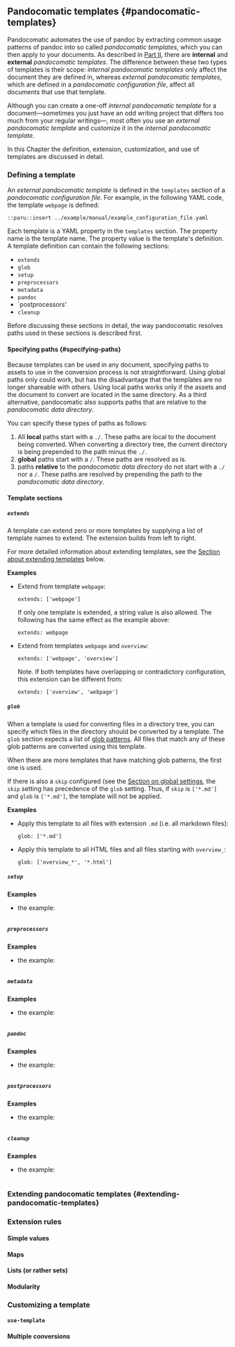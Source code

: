 ## Pandocomatic templates {#pandocomatic-templates}

Pandocomatic automates the use of pandoc by extracting common usage patterns
of pandoc into so called *pandocomatic templates*, which you can then apply to
your documents. As described in [Part II](#using-pandocomatic), there are
**internal** and **external** *pandocomatic templates*. The difference between
these two types of templates is their scope: *internal pandocomatic templates*
only affect the document they are defined in, whereas *external pandocomatic
templates*, which are defined in a *pandocomatic configuration file*, affect
all documents that use that template.

Although you can create a one-off *internal pandocomatic template* for a
document—sometimes you just have an odd writing project that differs too much
from your regular writings—, most often you use an *external pandocomatic
template* and customize it in the *internal pandocomatic template*.

In this Chapter the definition, extension, customization, and use of templates
are discussed in detail.

### Defining a template

An *external pandocomatic template* is defined in the `templates` section of a
*pandocomatic configuration file*. For example, in the following YAML code,
the template `webpage` is defined:

```{.yaml}
::paru::insert ../example/manual/example_configuration_file.yaml
```

Each template is a YAML property in the `templates` section. The property name
is the template name. The property value is the template's definition. A
template definition can contain the following sections:

- `extends`
- `glob`
- `setup`
- `preprocessors`
- `metadata`
- `pandoc`
- `postprocessors'
- `cleanup`

Before discussing these sections in detail, the way pandocomatic resolves
paths used in these sections is described first.

#### Specifying paths {#specifying-paths}

Because templates can be used in any document, specifying paths to assets to
use in the conversion process is not straightforward. Using global paths only
could work, but has the disadvantage that the templates are no longer
shareable with others. Using local paths works only if the assets and the
document to convert are located in the same directory. As a third alternative,
pandocomatic also supports paths that are relative to the *pandocomatic data
directory*.

You can specify these types of paths as follows:

1. All **local** paths start with a `./`. These paths are local to the
   document being converted. When converting a directory tree, the current
   directory is being prepended to the path minus the `./`.
2. **global** paths start with a `/`. These paths are resolved as is.
3. paths **relative** to the *pandocomatic data directory* do not start with a
   `./` nor a `/`. These paths are resolved by prepending the path to the
   *pandocomatic data directory*.

#### Template sections

##### `extends`

A template can extend zero or more templates by supplying a list of template
names to extend. The extension builds from left to right.

For more detailed information about extending templates, see the [Section
about extending templates](#extending-pandocomatic-templates) below.

**Examples**

-   Extend from template `webpage`:

    ```{.yaml}
    extends: ['webpage']
    ```

    If only one template is extended, a string value is also allowed. The
    following has the same effect as the example above:


    ```{.yaml}
    extends: webpage
    ```

-   Extend from templates `webpage` and `overview`:
    
    ```{.yaml}
    extends: ['webpage', 'overview']
    ```

    Note. If both templates have overlapping or contradictory configuration,
    this extension can be different from:
    
    ```{.yaml}
    extends: ['overview', 'webpage']
    ```

##### `glob`

When a template is used for converting files in a directory tree, you can
specify which files in the directory should be converted by a template. The
`glob` section expects a list of [glob
patterns](http://ruby-doc.org/core-2.4.1/Dir.html#method-c-glob). All files
that match any of these glob patterns are converted using this template.

When there are more templates that have matching glob patterns, the first one
is used.

If there is also a `skip` configured (see the [Section on global
settings](#global-settings), the `skip` setting has precedence of the `glob`
setting. Thus, if `skip` is `['*.md']` and `glob` is `['*.md']`, the template
will not be applied.

**Examples**

-   Apply this template to all files with extension `.md` (i.e. all markdown
    files):

    ```{.yaml}
    glob: ['*.md']
    ```

-   Apply this template to all HTML files and all files starting with
    `overview_`:

    ```{.yaml}
    glob: ['overview_*', '*.html']
    ```

##### `setup`

**Examples**

-   the example:

    ```{.yaml}
    ```

##### `preprocessors`

**Examples**

-   the example:

    ```{.yaml}
    ```

##### `metadata`

**Examples**

-   the example:

    ```{.yaml}
    ```

##### `pandoc`

**Examples**

-   the example:

    ```{.yaml}
    ```

##### `postprocessors`

**Examples**

-   the example:

    ```{.yaml}
    ```

##### `cleanup`

**Examples**

-   the example:

    ```{.yaml}
    ```

### Extending pandocomatic templates {#extending-pandocomatic-templates}

### Extension rules

#### Simple values

#### Maps

#### Lists (or rather sets)

#### Modularity 

### Customizing a template

#### `use-template`

#### Multiple conversions
